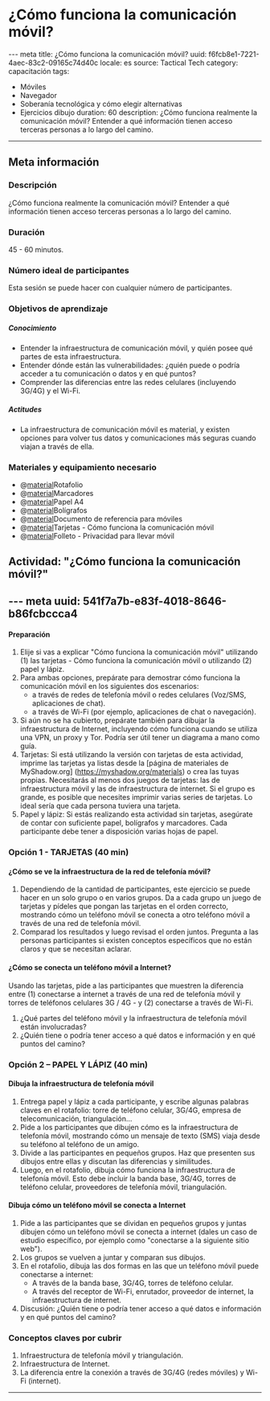 ﻿# ¿Cómo funciona la comunicación móvil?
--- meta
title: ¿Cómo funciona la comunicación móvil?
uuid: f6fcb8e1-7221-4aec-83c2-09165c74d40c
locale: es
source: Tactical Tech
category: capacitación
tags:
  - Móviles
  - Navegador
  - Soberanía tecnológica y cómo elegir alternativas
  - Ejercicios dibujo
duration:  60
description: ¿Cómo funciona realmente la comunicación móvil? Entender a qué información tienen acceso terceras personas a lo largo del camino.
---

## Meta información

### Descripción

¿Cómo funciona realmente la comunicación móvil? Entender a qué información tienen acceso terceras personas a lo largo del camino.


### Duración

45 - 60 minutos.


### Número ideal de participantes

Esta sesión se puede hacer con cualquier número de participantes.


### Objetivos de aprendizaje

##### Conocimiento
- Entender la infraestructura de comunicación móvil, y quién posee qué partes de esta infraestructura.
- Entender dónde están las vulnerabilidades: ¿quién puede o podría acceder a tu comunicación o datos y en qué puntos?
- Comprender las diferencias entre las redes celulares (incluyendo 3G/4G) y el Wi-Fi.


##### Actitudes
- La infraestructura de comunicación móvil es material, y existen opciones para volver tus datos y comunicaciones más seguras cuando viajan a través de ella.


### Materiales y equipamiento necesario
- @[material](e96c589f-f1c5-49de-8493-ca39de05a502)Rotafolio
- @[material](6d758ada-e6cf-4a56-a96b-f84dfe14181c)Marcadores
- @[material](16c01d17-9ba7-47d6-815a-75cf9633004f)Papel A4
- @[material](b6be8eed-7382-4594-bbe1-eaf471f8f081)Bolígrafos
- @[material]()Documento de referencia para móviles
- @[material](2c06216d-1383-4ec0-9048-5c5cc51cdde0)Tarjetas - Cómo funciona la comunicación móvil
- @[material](9392dacf-999c-4c33-a6d8-4545c1aee849)Folleto - Privacidad para llevar móvil


## Actividad: "¿Cómo funciona la comunicación móvil?"
--- meta
uuid: 541f7a7b-e83f-4018-8646-b86fcbccca4
---

#### Preparación

1. Elije si vas a explicar "Cómo funciona la comunicación móvil" utilizando (1) las tarjetas - Cómo funciona la comunicación móvil o utilizando (2) papel y lápiz.
2. Para ambas opciones, prepárate para demostrar cómo funciona la comunicación móvil en los siguientes dos escenarios:
	- a través de redes de telefonía móvil o redes celulares (Voz/SMS, aplicaciones de chat).
	- a través de Wi-Fi (por ejemplo, aplicaciones de chat o navegación).
3. Si aún no se ha cubierto, prepárate también para dibujar la infraestructura de Internet, incluyendo cómo funciona cuando se utiliza una VPN, un proxy y Tor. Podría ser útil tener un diagrama a mano como guía.
4. Tarjetas: Si está utilizando la versión con tarjetas de esta actividad, imprime las tarjetas ya listas desde la [página de materiales de MyShadow.org] (https://myshadow.org/materials) o crea las tuyas propias. Necesitarás al menos dos juegos de tarjetas: las de infraestructura móvil y las de infraestructura de internet. Si el grupo es grande, es posible que necesites imprimir varias series de tarjetas. Lo ideal sería que cada persona tuviera una tarjeta.
5. Papel y lápiz: Si estás realizando esta actividad sin tarjetas, asegúrate de contar con suficiente papel, bolígrafos y marcadores. Cada participante debe tener a disposición varias hojas de papel.


### Opción 1 - TARJETAS (40 min)

#### ¿Cómo se ve la infraestructura de la red de telefonía móvil?
1. Dependiendo de la cantidad de participantes, este ejercicio se puede hacer en un solo grupo o en varios grupos. Da a cada grupo un juego de tarjetas y pídeles que pongan las tarjetas en el orden correcto, mostrando cómo un teléfono móvil se conecta a otro teléfono móvil a través de una red de telefonía móvil.
2. Comparad los resultados y luego revisad el orden juntos. Pregunta a las personas participantes si existen conceptos específicos que no están claros y que se necesitan aclarar.


#### ¿Cómo se conecta un teléfono móvil a Internet?
Usando las tarjetas, pide a las participantes  que muestren la diferencia entre (1) conectarse a internet a través de una red de telefonía móvil y torres de teléfonos celulares 3G / 4G - y (2) conectarse a través de Wi-Fi.
1. ¿Qué partes del teléfono móvil y la infraestructura de telefonía móvil están involucradas?
2. ¿Quién tiene o podría tener acceso a qué datos e información y en qué puntos del camino?


### Opción 2 – PAPEL Y LÁPIZ (40 min)

#### Dibuja la infraestructura de telefonía móvil
1. Entrega papel y lápiz a cada participante, y escribe algunas palabras claves en el rotafolio: torre de teléfono celular, 3G/4G, empresa de telecomunicación, triangulación...
2. Pide a los participantes que dibujen cómo es la infraestructura de telefonía móvil, mostrando cómo un mensaje de texto (SMS) viaja desde su teléfono al teléfono de un amigo.
3. Divide a las participantes en pequeños grupos. Haz que presenten sus dibujos entre ellas y discutan las diferencias y similitudes.
4. Luego, en el rotafolio, dibuja cómo funciona la infraestructura de telefonía móvil. Esto debe incluir la banda base, 3G/4G, torres de teléfono celular, proveedores de telefonía móvil, triangulación.

#### Dibuja cómo un teléfono móvil se conecta a Internet
1. Pide a las participantes que se dividan en pequeños grupos y juntas dibujen cómo un teléfono móvil se conecta a internet (dales un caso de estudio específico, por ejemplo como "conectarse a la siguiente sitio web").
2. Los grupos se vuelven a juntar y comparan sus dibujos.
3. En el rotafolio, dibuja las dos formas en las que un teléfono móvil puede conectarse a internet:
	- A través de la banda base, 3G/4G, torres de teléfono celular.
	- A través del receptor de Wi-Fi, enrutador, proveedor de internet, la infraestructura de internet.
4. Discusión: ¿Quién tiene o podría tener acceso a qué datos e información y en qué puntos del camino?


### Conceptos claves por cubrir
1. Infraestructura de telefonía móvil y triangulación.
2. Infraestructura de Internet.
3. La diferencia entre la conexión a través de 3G/4G (redes móviles) y Wi-Fi (internet).


-------------------------------
<!---
BCN_currículo/Capacitación/TEMPLATE
-->
